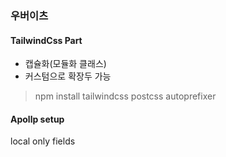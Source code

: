 ### 우버이츠 
#### TailwindCss Part
- 캡슐화(모듈화 클래스) 
- 커스텀으로 확장두 가능
> npm install tailwindcss postcss autoprefixer

#### Apollp setup


local only fields    